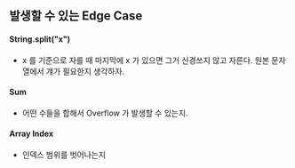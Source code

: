 ## 발생할 수 있는 Edge Case 

#### String.split("x")

- x 를 기준으로 자를 때 마지막에 x 가 있으면 그거 신경쓰지 않고 자른다. 원본 문자열에서 걔가 필요한지 생각하자.  


#### Sum 

- 어떤 수들을 합해서 Overflow 가 발생할 수 있는지.

#### Array Index 

- 인덱스 범위를 벗어나는지 
